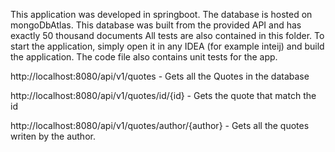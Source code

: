 This application was developed in springboot. The database is hosted on mongoDbAtlas. This database was built from the provided API and has exactly 50 thousand documents
All tests are also contained in this folder.
To start the application, simply open it in any IDEA (for example inteij) and build the application.
The code file also contains unit tests for the app.

http://localhost:8080/api/v1/quotes - Gets all the Quotes in the database

http://localhost:8080/api/v1/quotes/id/{id} - Gets the quote that match the id

http://localhost:8080/api/v1/quotes/author/{author} - Gets all the quotes writen by the author.
